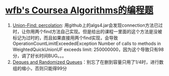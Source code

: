 # [wfb's Coursea Algorithms的编程题](https://www.coursera.org/learn/algorithms-part1)

1. [Union-Find: percolation](../percolation/percolation.zip): 用github上的algs4.jar会发现connection方法已过时，让你用两个find方法自己实现。但是给出的课程一里面的这个方法是没被标记为过时的，而且如果直接用两个find实现，会导致OperationCountLimitExceededException Number of calls to methods in WeightedQuickUnionUF exceeds limit: 250000000，因为这个导致只有98分，调了好长时间BUG。。。
2. [Deques and Randomized Queues](../queues/queues.zip)：别忘了在删到容量只用了1/4时，进行数组的缩小，否则只能得99分